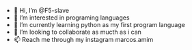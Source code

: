 - 👋 Hi, I’m @F5-slave
- 👀 I’m interested in programing languages
- 🌱 I’m currently learning python as my first program language
- 💞️ I’m looking to collaborate as mucth as i can
- 📫 Reach me through my instagram marcos.amim

<!---
F5-slave/F5-slave is a ✨ special ✨ repository because its `README.md` (this file) appears on your GitHub profile.
You can click the Preview link to take a look at your changes.
--->

